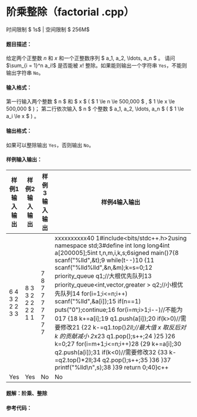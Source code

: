 
# 阶乘整除（factorial .cpp）
时间限制 $ 1s$   |   空间限制 $ 256M$

#### 题目描述：

给定两个正整数 $n$ 和 $x$ 和一个正整数序列 $ a_1, a_2, \ldots, a_n $ 。
请问 $\sum_{i = 1}^n a_i!$ 是否能被 $x!$ 整除。如果能则输出一个字符串 $\texttt{Yes}$，不能则输出字符串 $\texttt{No}$。

#### 输入格式：

第一行输入两个整数 $ n $ 和 $ x $ ( $ 1 \le n \le 500\,000 $ , $ 1 \le x \le 500\,000 $ )；
第二行依次输入 $ n $ 个整数 $ a_1, a_2, \ldots, a_n $ ( $ 1 \le a_i \le x $ ) 。

#### 输出格式：

如果可以整除输出 $\texttt{Yes}$，否则输出 $\texttt{No}$。

#### 样例输入输出：

| 样例1输入输出       | 样例2输入输出           | 样例3输入输出         | 样例4输入输出                                                | 样例5输入输出              |
| ------------------- | ----------------------- | --------------------- | ------------------------------------------------------------ | -------------------------- |
| 6 4<br/>3 2 2 2 3 3 | 8 3<br/>3 2 2 2 2 2 1 1 | 7 8<br/>7 7 7 7 7 7 7 | xxxxxxxxxx40 1#include<bits/stdc++.h>2using namespace std;3#define int long long4int a[200005];5int t,n,m,i,k,s;6signed main()7{8    scanf("%lld",&t);9    while(t--)10    {11        scanf("%lld%lld",&n,&m);k=s=0;12        priority_queue<int> q1;//大根优先队列13        priority_queue<int,vector<int>,greater<int> > q2;//小根优先队列14        for(i=1;i<=n;i++) scanf("%lld",&a[i]);15        if(n==1) puts("0");continue;16        for(i=m;i>1;i--)//不能为017        {18            k+=a[i];19            q1.push(a[i]);20            if(k>0)//需要修改21            {22                k-=q1.top()*2ll;//最大值 x 取反后对 k 的贡献减小 2*x23                q1.pop();s++;24            }25        }26        k=0;27        for(i=m+1;i<=n;i++)28        {29            k+=a[i];30            q2.push(a[i]);31            if(k<0)//需要修改32            {33                k-=q2.top()*2ll;34                q2.pop();s++;35            }36        }37        printf("%lld\n",s);38    }39    return 0;40}c++ | 2 500000<br/>499999 499999 |
| Yes                 | Yes                     | No                    | No                                                           | No                         |

<div STYLE="page-break-after: always;"/>

#### 题解：阶乘、整除



#### 参考代码：

```c++

```
